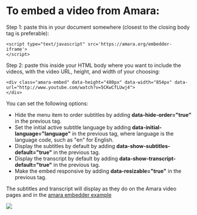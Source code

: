 # To embed a video from Amara:

Step 1: paste this in your document somewhere (closest to the closing body tag is preferable):

```
<script type="text/javascript" src='https://amara.org/embedder-iframe'>
</script>
```
Step 2: paste this inside your HTML body where you want to include the videos, with the video URL, height, and width of your choosing:

```
<div class="amara-embed" data-height="480px" data-width="854px" data-url="http://www.youtube.com/watch?v=5CKwCfLUwj4">
</div>
```

You can set the following options:

* Hide the menu item to order subtitles by adding **data-hide-order="true"** in the previous tag.
* Set the initial active subtitle language by adding **data-initial-language="language"** in the previous tag, where language is the language code, such as "en" for English.
* Display the subtitles by default by adding **data-show-subtitles-default="true"** in the previous tag.
* Display the transcript by default by adding **data-show-transcript-default="true"** in the previous tag.
* Make the embed responsive by adding **data-resizable="true"** in the previous tag.

The subtitles and transcript will display as they do on the Amara video pages and in the [amara embedder example](http://amara.org/embedder-offsite)

![](https://dl.dropboxusercontent.com/u/12459347/amara-imgs/embedder-example-screenshot.png)
